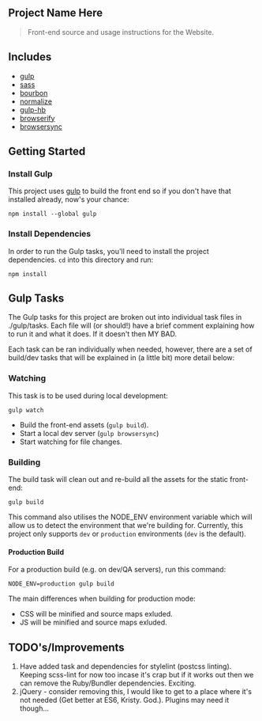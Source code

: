 ## Project Name Here

> Front-end source and usage instructions for the <project name here> Website.

## Includes
- [gulp](http://gulpjs.com/)
- [sass](http://sass-lang.com/)
- [bourbon](http://bourbon.io/)
- [normalize](https://github.com/necolas/normalize.css)
- [gulp-hb](https://github.com/shannonmoeller/gulp-hb)
- [browserify](http://browserify.org/)
- [browsersync](http://www.browsersync.io/)

## Getting Started

### Install Gulp

This project uses [gulp](http://gulpjs.com/) to build the front end so if you don't have that installed already, now's your chance:

`npm install --global gulp`

### Install Dependencies

In order to run the Gulp tasks, you'll need to install the project dependencies. `cd` into this directory and run:

`npm install`

## Gulp Tasks

The Gulp tasks for this project are broken out into individual task files in ./gulp/tasks. Each file will (or should!) have a brief comment explaining how to run it and what it does. If it doesn't then MY BAD.

Each task can be ran individually when needed, however, there are a set of build/dev tasks that will be explained in (a little bit) more detail below:

### Watching

This task is to be used during local development:

`gulp watch`

- Build the front-end assets (`gulp build`).
- Start a local dev server (`gulp browsersync`)
- Start watching for file changes.

### Building

The build task will clean out and re-build all the assets for the static front-end:

`gulp build`

This command also utilises the NODE_ENV environment variable which will allow us to detect the environment that we're building for. Currently, this project only supports `dev` or `production` environments (`dev` is the default).

#### Production Build

For a production build (e.g. on dev/QA servers), run this command:

`NODE_ENV=production gulp build`

The main differences when building for production mode:

- CSS will be minified and source maps exluded.
- JS will be minified and source maps exluded.

## TODO's/Improvements
1. Have added task and dependencies for stylelint (postcss linting). Keeping scss-lint for now too incase it's crap but if it works out then we can remove the Ruby/Bundler dependencies. Exciting.
2. jQuery - consider removing this, I would like to get to a place where it's not needed (Get better at ES6, Kristy. God.). Plugins may need it though...